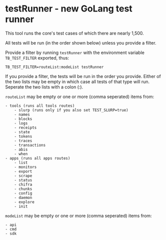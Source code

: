 # testRunner - new GoLang test runner

This tool runs the core's test cases of which there are nearly 1,500.

All tests will be run (in the order shown below) unless you provide a filter.

Provide a filter by running `testRunner` with the environment variable `TB_TEST_FILTER` exported, thus:

```[bash]
TB_TEST_FILTER=routeList:modeList testRunner
```

If you provide a filter, the tests will be run in the order you provide. Either of the two lists may be empty in which case all tests of that type will run. Seperate the two lists with a colon (:).

`routeList` may be empty or one or more (comma seperated) items from:

```[bash]
- tools (runs all tools routes)
    - slurp (runs only if you also set TEST_SLURP=true)
    - names
    - blocks
    - logs
    - receipts
    - state
    - tokens
    - traces
    - transactions
    - abis
    - when
- apps (runs all apps routes)
    - list
    - monitors
    - export
    - scrape
    - status
    - chifra
    - chunks
    - config
    - daemon
    - explore
    - init
```

`modeList` may be empty or one or more (comma seperated) items from:

```[bash]
- api
- cmd
- sdk
```
